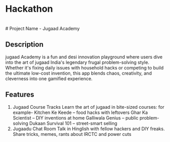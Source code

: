 # Hackathon
<br> 
# Project Name - Jugaad Academy

##  Description
jugaad Academy is a fun and desi innovation playground where users dive into the art of jugaad India's legendary frugal problem-solving style. Whether it's fixing daily issues with household hacks or competing to build the ultimate low-cost invention, this app blends chaos, creativity, and cleverness into one gamified experience.

##  Features
 1) Jugaad Course Tracks
Learn the art of jugaad in bite-sized courses: 
for example-
Kitchen Ke Keede – food hacks with leftovers
Ghar Ka Scientist – DIY inventions at home
Galliwala Genius – public problem-solving
Dukaan Survival 101 – street-smart selling
2) Jugaadu Chat Room
Talk in Hinglish with fellow hackers and DIY freaks.
Share tricks, memes, rants about IRCTC and power cuts



